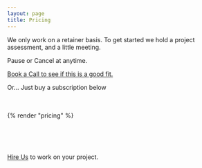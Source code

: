 ```yaml
---
layout: page
title: Pricing
---
```


<p class="paragraph">We only work on a retainer basis. To get started we hold a project assessment, and a little meeting.</p>
<p class="paragraph">Pause or Cancel at anytime.</p>
<p class="paragraph"><a target="_blank" class="button-link" href="https://calendly.com/kowfm/meet-prologue" id="action-book-a-call">Book a Call to see if this is a good fit.</a></p>
<p>Or... Just buy a subscription below</p>
<br>
<br>
{% render "pricing" %}
<p style="pointer-events: none;"><br><br><br></p>
<p class="paragraph"><a href="mailto:{{ site.metadata.email }}?subject=Lets work Together" class="button-link" id="action-hire-us">Hire Us</a> to work on your project.</p>
